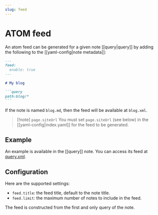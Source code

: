 ```yaml
---
slug: feed
---
```


# ATOM feed

An atom feed can be generated for a given note [[query|query]] by adding the following to the [[yaml-config|note metadata]]:

~~~markdown
---
feed:
  enable: true
---

# My blog

```query
path:blog/*
```
~~~

If the note is named `blog.md`, then the feed will be available at `blog.xml`.

> [!note] `page.siteUrl`
> You must set `page.siteUrl` (see below) in the [[yaml-config|index.yaml]] for the feed to be generated.

## Example

An example is available in the [[query]] note. You can access its feed at [query.xml](query.xml).

## Configuration

Here are the supported settings:

- `feed.title`: the feed title, default to the note title.
- `feed.limit`: the maximum number of notes to include in the feed.

The feed is constructed from the first and only query of the note.
